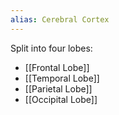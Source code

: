 ```yaml
---
alias: Cerebral Cortex
---
```

Split into four lobes:
* [[Frontal Lobe]]
* [[Temporal Lobe]]
* [[Parietal Lobe]]
* [[Occipital Lobe]]